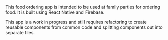 This food ordering app is intended to be used at family parties for ordering food.  It is built using React Native and Firebase.  

This app is a work in progress and still requires refactoring to create reusable components from common code and splitting components out into separate files.

